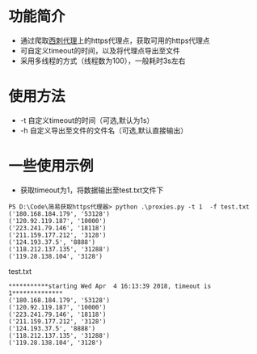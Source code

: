 # 功能简介
  * 通过爬取[西刺代理](http://www.xicidaili.com/wn/)上的https代理点，获取可用的https代理点
  * 可自定义timeout的时间，以及将代理点导出至文件
  * 采用多线程的方式（线程数为100），一般耗时3s左右
 
# 使用方法
  * -t 自定义timeout的时间（可选,默认为1s）
  * -h 自定义导出至文件的文件名（可选,默认直接输出）
	
# 一些使用示例
  * 获取timeout为1，将数据输出至test.txt文件下
```
PS D:\Code\简易获取https代理器> python .\proxies.py -t 1  -f test.txt
('180.168.184.179', '53128')
('120.92.119.187', '10000')
('223.241.79.146', '18118')
('211.159.177.212', '3128')
('124.193.37.5', '8888')
('118.212.137.135', '31288')
('119.28.138.104', '3128')
```
test.txt
```
***********starting Wed Apr  4 16:13:39 2018, timeout is 1**************
('180.168.184.179', '53128')
('120.92.119.187', '10000')
('223.241.79.146', '18118')
('211.159.177.212', '3128')
('124.193.37.5', '8888')
('118.212.137.135', '31288')
('119.28.138.104', '3128')
```

